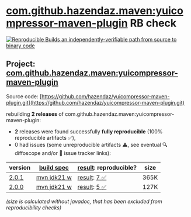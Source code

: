 [com.github.hazendaz.maven:yuicompressor-maven-plugin](https://central.sonatype.com/artifact/com.github.hazendaz.maven/yuicompressor-maven-plugin/versions) RB check
=======

[![Reproducible Builds](https://reproducible-builds.org/images/logos/rb.svg) an independently-verifiable path from source to binary code](https://reproducible-builds.org/)

## Project: [com.github.hazendaz.maven:yuicompressor-maven-plugin](https://central.sonatype.com/artifact/com.github.hazendaz.maven/yuicompressor-maven-plugin/versions)

Source code: [https://github.com/hazendaz/yuicompressor-maven-plugin.git](https://github.com/hazendaz/yuicompressor-maven-plugin.git)

rebuilding **2 releases** of com.github.hazendaz.maven:yuicompressor-maven-plugin:
- **2** releases were found successfully **fully reproducible** (100% reproducible artifacts :white_check_mark:),
- 0 had issues (some unreproducible artifacts :warning:, see eventual :mag: diffoscope and/or :memo: issue tracker links):

| version | [build spec](/BUILDSPEC.md) | [result](https://reproducible-builds.org/docs/jvm/): reproducible? | size |
| -- | --------- | ------ | -- |
| [2.0.1](https://central.sonatype.com/artifact/com.github.hazendaz.maven/yuicompressor-maven-plugin/2.0.1/pom) | [mvn jdk21 w](yuicompressor-maven-plugin-2.0.1.buildspec) | [result](yuicompressor-maven-plugin-2.0.1.buildinfo): [7 :white_check_mark: ](yuicompressor-maven-plugin-2.0.1.buildcompare) | 365K |
| [2.0.0](https://central.sonatype.com/artifact/com.github.hazendaz.maven/yuicompressor-maven-plugin/2.0.0/pom) | [mvn jdk21 w](yuicompressor-maven-plugin-2.0.0.buildspec) | [result](yuicompressor-maven-plugin-2.0.0.buildinfo): [5 :white_check_mark: ](yuicompressor-maven-plugin-2.0.0.buildcompare) | 127K |

<i>(size is calculated without javadoc, that has been excluded from reproducibility checks)</i>
